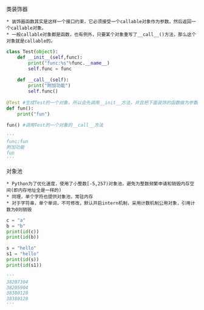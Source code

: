 类装饰器

    * 装饰器函数其实是这样一个接口约束，它必须接受一个callable对象作为参数，然后返回一个callable对象。
    * 一般callable对象都是函数，也有例外，只要某个对象重写了__call__()方法，那么这个对象就是callable的。
    
```python
class Test(object):
    def __init__(self,func):
        print("func:%s"%func.__name__)
        self.func = func
        
    def __call__(self):
        print("附加功能")
        self.func()
        
@Test #生成Test的一个对象，所以会先调用__init__方法，并且把下面装饰的函数做为参数传进去
def fun():
    print("fun")

fun() #调用Test的一个对象的__call__方法

'''
func:fun
附加功能
fun
'''
```

对象池

    * Python为了优化速度，使用了小整数[-5,257)对象池，避免为整数频繁申请和销毁内存空间(即内存地址全是一样的)
    * 同理，单个字符也提供对象池，常驻内存
    * 对于字符串，单个单词，不可修改，默认开启intern机制，采用计数机制公用对象，引用计数为0则销毁

```python
c = "a"
b = "b"
print(id(c))
print(id(b))

s = "hello"
s1 = "hello"
print(id(s))
print(id(s1))

'''
38207304
38205904
38380128
38380128
'''
```    